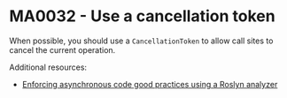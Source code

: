 # MA0032 - Use a cancellation token

When possible, you should use a `CancellationToken` to allow call sites to cancel the current operation.

Additional resources:
- [Enforcing asynchronous code good practices using a Roslyn analyzer](https://www.meziantou.net/enforcing-asynchronous-code-good-practices-using-a-roslyn-analyzer.htm)

